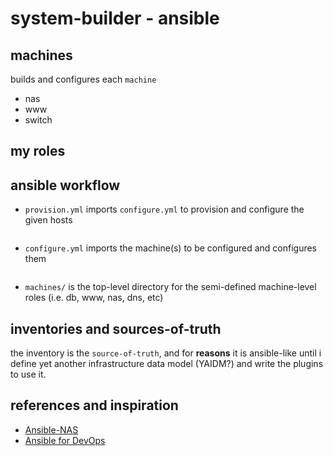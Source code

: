 # system-builder - ansible

## machines

builds and configures each `machine`

- nas
- www
- switch

## my roles

## ansible workflow

- `provision.yml` imports `configure.yml` to provision and configure the given hosts

```txt

```

- `configure.yml` imports the machine(s) to be configured and configures them

```txt

```

- `machines/` is the top-level directory for the semi-defined machine-level roles (i.e. db, www, nas, dns, etc)

## inventories and sources-of-truth

the inventory is the `source-of-truth`, and for **reasons** it is ansible-like until i define yet another
infrastructure data model (YAIDM?) and write the plugins to use it.

## references and inspiration

- [Ansible-NAS](https://ansible-nas.io/)
- [Ansible for DevOps](https://github.com/geerlingguy/ansible-for-devops)
